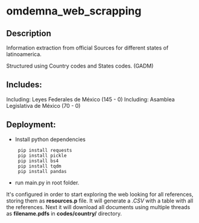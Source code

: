 # omdemna_web_scrapping
## Description
Information extraction from official Sources for different states of latinoamerica.

Structured using Country codes and States codes. (GADM)
## Includes:
Including: Leyes Federales de México (145 - 0)
Including: Asamblea Legislativa de México (70 - 0)

## Deployment:
*  Install python dependencies

        pip install requests
        pip install pickle
        pip install bs4
        pip install tqdm
        pip install pandas
        
*  run main.py in root folder.

It's configured in order to start exploring the web looking for all references, storing them as **resources.p** file. 
It will generate a *.CSV* with a table with all the references.
Next it will download all documents using multiple threads as **filename.pdfs** in **codes/country/** directory.
    
